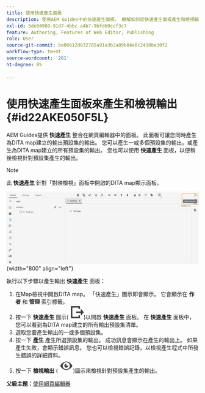 ```yaml
---
title: 使用快速產生面板
description: 使用AEM Guides中的快速產生面板。 瞭解如何從快速產生面板產生和檢視輸出。
exl-id: 5de04980-91d7-4bbc-a4b7-9bfd60ccf3c7
feature: Authoring, Features of Web Editor, Publishing
role: User
source-git-commit: be06612d832785a91a3b2a89b84e0c2438ba30f2
workflow-type: tm+mt
source-wordcount: '261'
ht-degree: 0%

---
```


# 使用快速產生面板來產生和檢視輸出 {#id22AKE050F5L}

AEM Guides提供 **快速產生** 整合在網頁編輯器中的面板。 此面板可讓您同時產生為DITA map建立的輸出預設集的輸出。 您可以產生一或多個預設集的輸出，或產生為DITA map建立的所有預設集的輸出。 您也可以使用 **快速產生** 面板，以便稍後檢視針對預設集產生的輸出。

>[!NOTE]
>
> 此 **快速產生** 針對「對映檢視」面板中開啟的DITA map顯示面板。

![](images/quick-generate-map-view.png){width="800" align="left"}

執行以下步驟以產生輸出 **快速產生** 面板：

1. 在Map檢視中開啟DITA map。 「快速產生」圖示即會顯示。 它會顯示在 **作者** 和 **管理** 索引標籤。
1. 按一下 **快速產生** 圖示\( ![](images/quick-generate-icon.svg)\)以開啟 **快速產生** 面板。 在 **快速產生** 面板中，您可以看到為DITA map建立的所有輸出預設集清單。
1. 選取您要產生輸出的一或多個預設集。
1. 按一下 **產生** 產生所選預設集的輸出。 成功訊息會顯示在產生的輸出上。 如果產生失敗，會顯示錯誤訊息。 您也可以檢視錯誤記錄，以檢視產生程式中所發生錯誤的詳細資料。
1. 按一下 **檢視輸出** \( ![](images/view-output-icon.svg)\)圖示來檢視針對預設集產生的輸出。

**父級主題：**[&#x200B;使用網頁編輯器](web-editor.md)
